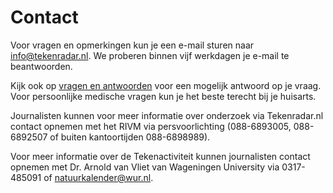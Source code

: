 # Contact

Voor vragen en opmerkingen kun je een e-mail sturen naar info@tekenradar.nl. We proberen binnen vijf werkdagen je e-mail te beantwoorden.


Kijk ook op [vragen en antwoorden](/faq) voor een mogelijk antwoord op je vraag. Voor persoonlijke medische vragen kun je het beste terecht bij je huisarts.


Journalisten kunnen voor meer informatie over onderzoek via Tekenradar.nl contact opnemen met het RIVM via persvoorlichting (088-6893005, 088-6892507 of buiten kantoortijden 088-6898989).


Voor meer informatie over de Tekenactiviteit kunnen journalisten contact opnemen met Dr. Arnold van Vliet van Wageningen University via 0317-485091 of natuurkalender@wur.nl.
